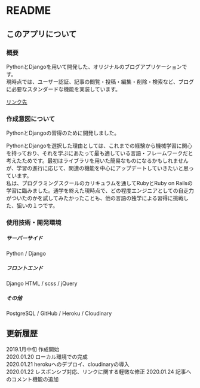 # README
  
## このアプリについて
  
### 概要

PythonとDjangoを用いて開発した、オリジナルのブログアプリケーションです。  
現時点では、ユーザー認証、記事の閲覧・投稿・編集・削除・検索など、ブログに必要なスタンダードな機能を実装しています。  

[リンク先](https://djappy.herokuapp.com/)

### 作成意図について

PythonとDjangoの習得のために開発しました。  
  
PythonとDjangoを選択した理由としては、これまでの経験から機械学習に関心を持っており、それを学ぶにあたって最も適している言語・フレームワークだと考えたためです。最初はライブラリを用いた簡易なものになるかもしれませんが、学習の進行に応じて、関連の機能を中心にアップデートしていきたいと思っています。   
私は、プログラミングスクールのカリキュラムを通してRubyとRuby on Railsの学習に臨みました。通学を終えた現時点で、どの程度エンジニアとしての自走力がついたのかを試してみたかったことも、他の言語の独学による習得に挑戦した、狙いの１つです。
  
### 使用技術・開発環境

##### サーバーサイド
Python / Django
##### フロントエンド
Django HTML / scss / jQuery
##### その他
PostgreSQL / GitHub / Heroku / Cloudinary

## 更新履歴

2019.1月中旬 作成開始  
2020.01.20 ローカル環境での完成  
2020.01.21 herokuへのデプロイ、cloudinaryの導入  
2020.01.22 レスポンシブ対応、リンクに関する軽微な修正
2020.01.24 記事へのコメント機能の追加
